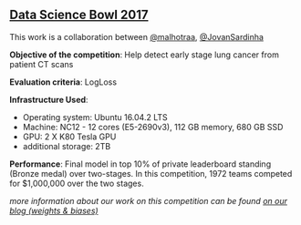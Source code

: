 ## [Data Science Bowl 2017](https://www.kaggle.com/c/data-science-bowl-2017) 

This work is a collaboration between [@malhotraa](https://www.kaggle.com/amalhotra), [@JovanSardinha](https://www.kaggle.com/jsardinha)

**Objective of the competition**: Help detect early stage lung cancer from patient CT scans

**Evaluation criteria**: LogLoss

**Infrastructure Used**: 
* Operating system: Ubuntu 16.04.2 LTS
* Machine: NC12 - 12 cores (E5-2690v3), 112 GB memory, 680 GB SSD
* GPU: 2 X K80 Tesla GPU
* additional storage: 2TB   

**Performance**: Final model in top 10% of private leaderboard standing (Bronze medal) over two-stages. In this competition, 1972 teams competed for $1,000,000 over the two stages. 

*more information about our work on this competition can be found [on our blog (weights & biases)](https://medium.com/weightsandbiases/nodulee/home)*
